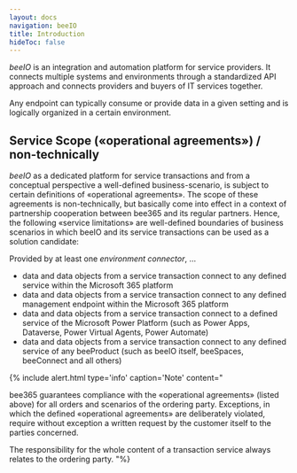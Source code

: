 ```yaml
---
layout: docs
navigation: beeIO
title: Introduction
hideToc: false
---
```


*beeIO* is an integration and automation platform for service providers. It connects multiple systems and environments through a standardized API approach and connects providers and buyers of IT services together.

Any endpoint can typically consume or provide data in a given setting and is logically organized in a certain environment.


## Service Scope («operational agreements») / non-technically 
*beeIO* as a dedicated platform for service transactions and from a conceptual perspective a well-defined business-scenario, is subject to certain definitions of «operational agreements». The scope of these agreements is non-technically, but basically come into effect in a context of  partnership cooperation between bee365 and its regular partners. Hence, the following «service limitations» are well-defined boundaries of business scenarios in which beeIO and its service transactions can be used as a solution candidate:

Provided by at least one *environment connector*, …
* data and data objects from a service transaction connect to any defined service within the Microsoft 365 platform
* data and data objects from a service transaction connect to any defined management endpoint within the Microsoft 365 platform
* data and data objects from a service transaction connect to a defined service of the Microsoft Power Platform (such as Power Apps, Dataverse, Power Virtual Agents, Power Automate)
* data and data objects from a service transaction connect to any defined service of any beeProduct (such as beeIO itself, beeSpaces, beeConnect and all others)

{% include alert.html type='info' caption='Note' content="

bee365 guarantees compliance with the «operational agreements» (listed above) for all orders and scenarios of the ordering party.
Exceptions, in which the defined «operational agreements» are deliberately violated, require without exception a written request by the customer itself to the parties concerned. 

The responsibility for the whole content of a transaction service always relates to the ordering party.
"%}